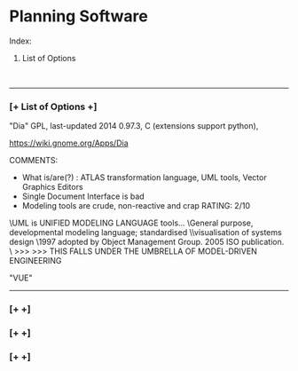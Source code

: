 # Planning Software

Index:
1. List of Options

<br/>

---

### [+ List of Options +]

"Dia"
GPL, last-updated 2014 0.97.3, C (extensions support python),

https://wiki.gnome.org/Apps/Dia


COMMENTS:
- What is/are(?) :  ATLAS transformation language, UML tools, Vector Graphics Editors
- Single Document Interface is bad
- Modeling tools are crude, non-reactive and crap
RATING: 2/10

\\UML is UNIFIED MODELING LANGUAGE tools...
\\General purpose, developmental modeling language; standardised \\\\visualisation of systems design
\\1997 adopted by Object Management Group. 2005 ISO publication. 
\\ >>>    >>> THIS FALLS UNDER THE UMBRELLA OF MODEL-DRIVEN ENGINEERING


"VUE"




---

### [+  +]

### [+  +]

### [+  +]
